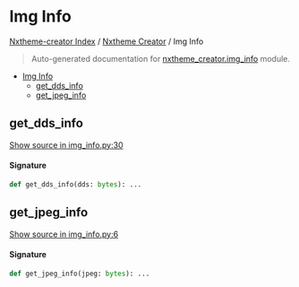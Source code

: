 # Img Info

[Nxtheme-creator Index](../README.md#nxtheme-creator-index) / [Nxtheme Creator](./index.md#nxtheme-creator) / Img Info

> Auto-generated documentation for [nxtheme_creator.img_info](../../../nxtheme_creator/img_info.py) module.

- [Img Info](#img-info)
  - [get_dds_info](#get_dds_info)
  - [get_jpeg_info](#get_jpeg_info)

## get_dds_info

[Show source in img_info.py:30](../../../nxtheme_creator/img_info.py#L30)

#### Signature

```python
def get_dds_info(dds: bytes): ...
```



## get_jpeg_info

[Show source in img_info.py:6](../../../nxtheme_creator/img_info.py#L6)

#### Signature

```python
def get_jpeg_info(jpeg: bytes): ...
```